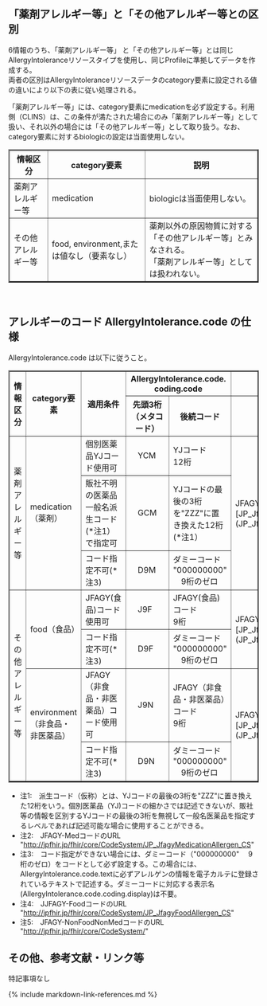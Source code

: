 

## 「薬剤アレルギー等」と「その他アレルギー等との区別

6情報のうち、「薬剤アレルギー等」 と「その他アレルギー等」とは同じAllergyIntoleranceリソースタイプを使用し、同じProfileに準拠してデータを作成する。<br>
両者の区別はAllergyIntoleranceリソースデータのcategory要素に設定される値の違いにより以下の表に従い処理される。


「薬剤アレルギー等」には、category要素にmedicationを必ず設定する。利用側（CLINS）は、この条件が満たされた場合にのみ「薬剤アレルギー等」として扱い、それ以外の場合には「その他アレルギー等」として取り扱う。なお、category要素に対するbiologicの設定は当面使用しない。


<div>
<table border="2"  style="border-collapse: collapse">
<tr><th>情報区分</th><th>category要素</th><th>説明</th></tr>
<tr><td>薬剤アレルギー等</td><td>medication</td><td>biologicは当面使用しない。</td></tr>

<tr><td>その他アレルギー等</td><td>food, environment,または値なし（要素なし）</td><td>薬剤以外の原因物質に対する「その他アレルギー等」とみなされる。<br>「薬剤アレルギー等」としては扱われない。</td></tr>
</table>
</div>
<br>

## アレルギーのコード AllergyIntolerance.code の仕様
AllergyIntolerance.code は以下に従うこと。<br>

<div>
<table border="2"  style="border-collapse: collapse">

<tr>
<th rowspan="2">情報区分</th>
<th rowspan="2">category要素</th>
<th rowspan="2">適用条件</th>
<th rowspan="1" colspan="2">AllergyIntolerance.code.<br>coding.code</th>
<th  rowspan="1" colspan="1">AllergyIntolerance.code.<br>coding.system</th>
</tr>

<tr>
<th>先頭3桁<br>（メタコード）</th>
<th>後続コード</th>
<th>コードシステム</th>
</tr>

<tr>
<td  rowspan="3">薬剤アレルギー等</td>
<td  rowspan="3">medication（薬剤）</td>

<td>個別医薬品YJコード使用可</td>
<td>　YCM　　 </td>
<td>YJコード<br>12桁</td>
<td rowspan="3">JFAGY-Medコード　(*注2）<br>[JP_JfagyMedicationAllergen_CS](JP_JfagyMedicationAllergen_CS)</td>
</tr>

<tr>
<td>販社不明の医薬品一般名派生コード(*注1）で指定可</td>
<td>　GCM　　 </td>
<td>YJコードの最後の3桁を"ZZZ"に置き換えた12桁(*注1）</td>
</tr>

<tr>
<td>コード指定不可(*注3)</td>
<td>　D9M　　 </td>
<td>ダミーコード<br>"000000000"<br>　9桁のゼロ</td>
</tr>

<tr>
<td  rowspan="4">その他アレルギー等</td>
<td  rowspan="2">food（食品）</td>
<td>JFAGY(食品)コード使用可</td>
<td>　J9F　　 </td>
<td>JFAGY(食品)コード<br>9桁</td>
<td rowspan="2">JFAGY-Foodコード　(*注4）<br>[JP_JfagyFoodAllergen_CS](JP_JfagyFoodAllergen_CS)</td>
</tr>

<tr>
<td>コード指定不可(*注3)</td>
<td>　D9F　　 </td>
<td>ダミーコード<br>"000000000"<br>　9桁のゼロ</td>
</tr>

<tr>
<td  rowspan="2">environment（非食品・非医薬品）</td>
<td>JFAGY（非食品・非医薬品）コード使用可</td>
<td>　J9N　　 </td>
<td>JFAGY（非食品・非医薬品）コード<br>9桁</td>
<td rowspan="2">JFAGY-NonFoodNonMedコード　(*注5）<br>[JP_JfagyNonFoodNonMedicationAllergen_CS](JP_JfagyNonFoodNonMedicationAllergen_CS)</td>
</tr>

<tr>
<td>コード指定不可(*注3)</td>
<td>　D9N　　 </td>
<td>ダミーコード<br>"000000000"<br>　9桁のゼロ</td>
</tr>

</table>
</div>

  - 注1:　派生コード（仮称）とは、YJコードの最後の3桁を"ZZZ"に置き換えた12桁をいう。個別医薬品（YJ)コードの細かさでは記述できないが、販社等の情報を区別するYJコードの最後の3桁を無視して一般名医薬品を指定するレベルであれば記述可能な場合に使用することができる。
  - 注2:　JFAGY-MedコードのURL "http://jpfhir.jp/fhir/core/CodeSystem/JP_JfagyMedicationAllergen_CS"
  - 注3:　コード指定ができない場合には、ダミーコード（"000000000"
　9桁のゼロ）をコードとして必ず設定する。この場合には、AllergyIntolerance.code.textに必ずアレルゲンの情報を電子カルテに登録されているテキストで記述する。ダミーコードに対応する表示名(AllergyIntolerance.code.coding.display)は不要。
  - 注4:　JJFAGY-FoodコードのURL "http://jpfhir.jp/fhir/core/CodeSystem/JP_JfagyFoodAllergen_CS"
  - 注5:　JFAGY-NonFoodNonMedコードのURL "http://jpfhir.jp/fhir/core/CodeSystem/"




## その他、参考文献・リンク等

特記事項なし


{% include markdown-link-references.md %}
